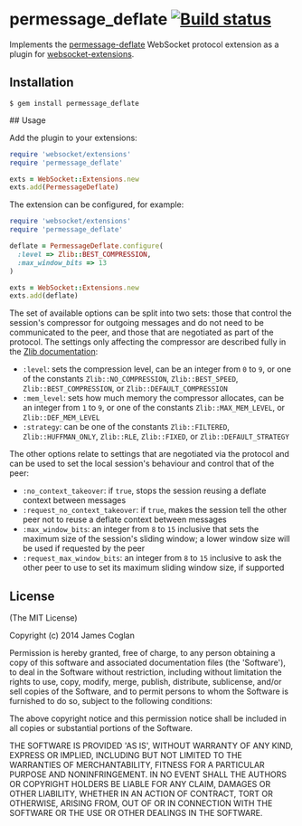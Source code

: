 # permessage_deflate [![Build status](https://secure.travis-ci.org/faye/permessage-deflate-ruby.svg)](http://travis-ci.org/faye/permessage-deflate-ruby)

Implements the
[permessage-deflate](https://tools.ietf.org/html/draft-ietf-hybi-permessage-compression)
WebSocket protocol extension as a plugin for
[websocket-extensions](https://github.com/faye/websocket-extensions-ruby).

## Installation

```
$ gem install permessage_deflate
```

## Usage

Add the plugin to your extensions:

```rb
require 'websocket/extensions'
require 'permessage_deflate'

exts = WebSocket::Extensions.new
exts.add(PermessageDeflate)
```

The extension can be configured, for example:

```rb
require 'websocket/extensions'
require 'permessage_deflate'

deflate = PermessageDeflate.configure(
  :level => Zlib::BEST_COMPRESSION,
  :max_window_bits => 13
)

exts = WebSocket::Extensions.new
exts.add(deflate)
```

The set of available options can be split into two sets: those that control the
session's compressor for outgoing messages and do not need to be communicated to
the peer, and those that are negotiated as part of the protocol. The settings
only affecting the compressor are described fully in the [Zlib
documentation](http://ruby-doc.org/stdlib-2.1.0/libdoc/zlib/rdoc/Zlib/Deflate.html#method-c-new):

* `:level`: sets the compression level, can be an integer from `0` to `9`, or
  one of the constants `Zlib::NO_COMPRESSION`, `Zlib::BEST_SPEED`,
  `Zlib::BEST_COMPRESSION`, or `Zlib::DEFAULT_COMPRESSION`
* `:mem_level`: sets how much memory the compressor allocates, can be an integer
  from `1` to `9`, or one of the constants `Zlib::MAX_MEM_LEVEL`, or
  `Zlib::DEF_MEM_LEVEL`
* `:strategy`: can be one of the constants `Zlib::FILTERED`,
  `Zlib::HUFFMAN_ONLY`, `Zlib::RLE`, `Zlib::FIXED`, or `Zlib::DEFAULT_STRATEGY`

The other options relate to settings that are negotiated via the protocol and
can be used to set the local session's behaviour and control that of the peer:

* `:no_context_takeover`: if `true`, stops the session reusing a deflate context
  between messages
* `:request_no_context_takeover`: if `true`, makes the session tell the other
  peer not to reuse a deflate context between messages
* `:max_window_bits`: an integer from `8` to `15` inclusive that sets the
  maximum size of the session's sliding window; a lower window size will be used
  if requested by the peer
* `:request_max_window_bits`: an integer from `8` to `15` inclusive to ask the
  other peer to use to set its maximum sliding window size, if supported

## License

(The MIT License)

Copyright (c) 2014 James Coglan

Permission is hereby granted, free of charge, to any person obtaining a copy of
this software and associated documentation files (the 'Software'), to deal in
the Software without restriction, including without limitation the rights to
use, copy, modify, merge, publish, distribute, sublicense, and/or sell copies
of the Software, and to permit persons to whom the Software is furnished to do
so, subject to the following conditions:

The above copyright notice and this permission notice shall be included in all
copies or substantial portions of the Software.

THE SOFTWARE IS PROVIDED 'AS IS', WITHOUT WARRANTY OF ANY KIND, EXPRESS OR
IMPLIED, INCLUDING BUT NOT LIMITED TO THE WARRANTIES OF MERCHANTABILITY,
FITNESS FOR A PARTICULAR PURPOSE AND NONINFRINGEMENT. IN NO EVENT SHALL THE
AUTHORS OR COPYRIGHT HOLDERS BE LIABLE FOR ANY CLAIM, DAMAGES OR OTHER
LIABILITY, WHETHER IN AN ACTION OF CONTRACT, TORT OR OTHERWISE, ARISING FROM,
OUT OF OR IN CONNECTION WITH THE SOFTWARE OR THE USE OR OTHER DEALINGS IN THE
SOFTWARE.
